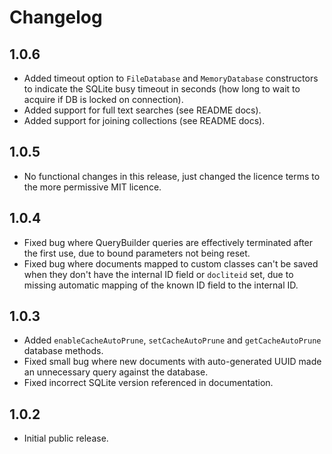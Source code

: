 # Changelog

## 1.0.6

- Added timeout option to `FileDatabase` and `MemoryDatabase` constructors to indicate 
the SQLite busy timeout in seconds (how long to wait to acquire if DB is locked on connection).
- Added support for full text searches (see README docs).
- Added support for joining collections (see README docs).

## 1.0.5

  - No functional changes in this release, just changed the licence terms to the more 
    permissive MIT licence.

## 1.0.4
 
  - Fixed bug where QueryBuilder queries are effectively terminated after the 
    first use, due to bound parameters not being reset.
  - Fixed bug where documents mapped to custom classes can't be saved when 
    they don't have the internal ID field or `docliteid` set, due to missing 
    automatic mapping of the known ID field to the internal ID.

## 1.0.3

  - Added `enableCacheAutoPrune`, `setCacheAutoPrune` and `getCacheAutoPrune` 
    database methods.
  - Fixed small bug where new documents with auto-generated UUID made an 
    unnecessary query against the database.
  - Fixed incorrect SQLite version referenced in documentation.  

## 1.0.2

  - Initial public release.
